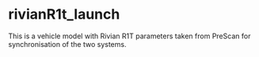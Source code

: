 # rivianR1t_launch
This is a vehicle model with Rivian R1T parameters taken from PreScan for synchronisation of the two systems.
